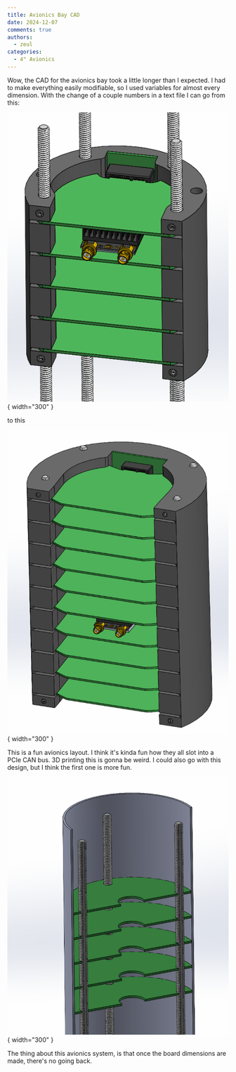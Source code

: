 ```yaml
---
title: Avionics Bay CAD
date: 2024-12-07
comments: true
authors:
  - zeul
categories:
  - 4" Avionics
---
```


Wow, the CAD for the avionics bay took a little longer than I expected. I had to make everything easily modifiable, so I used variables for almost every dimension. With the change of a couple numbers in a text file I can go from this:

![alt text](1.png){ width="300" }

to this

![alt text](2.png){ width="300" }

This is a fun avionics layout. I think it's kinda fun how they all slot into a PCIe CAN bus. 3D printing this is gonna be weird. I could also go with this design, but I think the first one is more fun.

![alt text](3.png){ width="300" }

The thing about this avionics system, is that once the board dimensions are made, there's no going back. 

